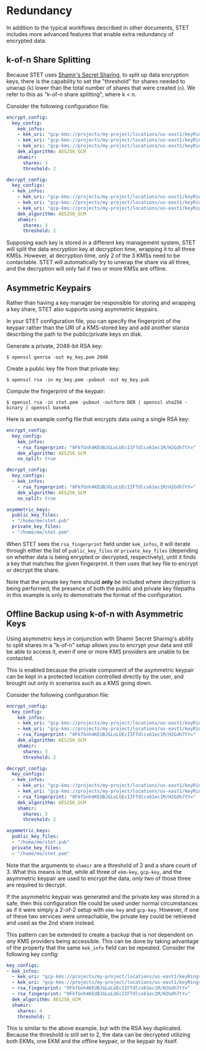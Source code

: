 # Redundancy

In addition to the typical workflows described in other documents, STET includes
more advanced features that enable extra redundancy of encrypted data.

## k-of-n Share Splitting

Because STET uses
[Shamir's Secret Sharing](https://en.wikipedia.org/wiki/Shamir%27s_Secret_Sharing),
to split up data encryption keys, there is the capability to set the "threshold"
for shares needed to unwrap (`k`) lower than the total number of shares that
were created (`n`). We refer to this as "k-of-n share splitting", where k < n.

Consider the following configuration file:

```yaml
encrypt_config:
  key_config:
    kek_infos:
    - kek_uri: "gcp-kms://projects/my-project/locations/us-east1/keyRings/my-keyring/cryptoKeys/ekm-1-key"
    - kek_uri: "gcp-kms://projects/my-project/locations/us-east1/keyRings/my-keyring/cryptoKeys/ekm-2-key"
    - kek_uri: "gcp-kms://projects/my-project/locations/us-east1/keyRings/my-keyring/cryptoKeys/ekm-3-key"
    dek_algorithm: AES256_GCM
    shamir:
      shares: 3
      threshold: 2

decrypt_config:
  key_configs:
  - kek_infos:
    - kek_uri: "gcp-kms://projects/my-project/locations/us-east1/keyRings/my-keyring/cryptoKeys/ekm-1-key"
    - kek_uri: "gcp-kms://projects/my-project/locations/us-east1/keyRings/my-keyring/cryptoKeys/ekm-2-key"
    - kek_uri: "gcp-kms://projects/my-project/locations/us-east1/keyRings/my-keyring/cryptoKeys/ekm-3-key"
    dek_algorithm: AES256_GCM
    shamir:
      shares: 3
      threshold: 2
```

Supposing each key is stored in a different key management system, STET will
split the data encryption key at decryption time, wrapping it to all three KMSs.
However, at decryption time, only 2 of the 3 KMSs need to be contactable. STET
will automatically try to unwrap the share via all three, and the decryption
will only fail if two or more KMSs are offline.

## Asymmetric Keypairs

Rather than having a key manager be responsible for storing and wrapping a key
share, STET also supports using asymmetric keypairs.

In your STET configuration file, you can specify the fingerprint of the keypair
rather than the URI of a KMS-stored key and add another stanza describing the
path to the public/private keys on disk.

Generate a private, 2048-bit RSA key:

```
$ openssl genrsa -out my_key.pem 2048
```

Create a public key file from that private key:

```
$ openssl rsa -in my_key.pem -pubout -out my_key.pub
```

Compute the fingerprint of the keypair:

```
$ openssl rsa -in stet.pem -pubout -outform DER | openssl sha256 -binary | openssl base64
```

Here is an example config file that encrypts data using a single RSA key:

```yaml
encrypt_config:
  key_config:
    kek_infos:
    - rsa_fingerprint: "0FkfGnh4KEUBJGLoLUEcIIFTdlcx61ec1M/H2Gdh7tY="
    dek_algorithm: AES256_GCM
    no_split: true

decrypt_config:
  key_configs:
  - kek_infos:
    - rsa_fingerprint: "0FkfGnh4KEUBJGLoLUEcIIFTdlcx61ec1M/H2Gdh7tY="
    dek_algorithm: AES256_GCM
    no_split: true

asymmetric_keys:
  public_key_files:
  - "/home/me/stet.pub"
  private_key_files:
  - "/home/me/stet.pem"
```

When STET sees the `rsa_fingerprint` field under `kek_infos`, it will iterate
through either the list of `public_key_files` or `private_key_files` (depending
on whether data is being enrypted or decrypted, respectively), until it finds a
key that matches the given fingerprint. It then uses that key file to encrypt or
decrypt the share.

Note that the private key here should **only** be included where decryption is
being performed; the presence of both the public and private key filepaths in
this example is only to demonstrate the format of the configuration.

## Offline Backup using k-of-n with Asymmetric Keys

Using asymmetric keys in conjunction with Shamir Secret Sharing's ability to
split shares in a "k-of-n" setup allows you to encrypt your data and still be
able to access it, even if one or more KMS providers are unable to be contacted.

This is enabled because the private component of the asymmetric keypair can be
kept in a protected location controlled directly by the user, and brought out
only in scenarios such as a KMS going down.

Consider the following configuration file:

```yaml
encrypt_config:
  key_config:
    kek_infos:
    - kek_uri: "gcp-kms://projects/my-project/locations/us-east1/keyRings/my-keyring/cryptoKeys/ekm-key"
    - kek_uri: "gcp-kms://projects/my-project/locations/us-east1/keyRings/my-keyring/cryptoKeys/gcp-key"
    - rsa_fingerprint: "0FkfGnh4KEUBJGLoLUEcIIFTdlcx61ec1M/H2Gdh7tY="
    dek_algorithm: AES256_GCM
    shamir:
      shares: 3
      threshold: 2

decrypt_config:
  key_configs:
  - kek_infos:
    - kek_uri: "gcp-kms://projects/my-project/locations/us-east1/keyRings/my-keyring/cryptoKeys/ekm-key"
    - kek_uri: "gcp-kms://projects/my-project/locations/us-east1/keyRings/my-keyring/cryptoKeys/gcp-key"
    - rsa_fingerprint: "0FkfGnh4KEUBJGLoLUEcIIFTdlcx61ec1M/H2Gdh7tY="
    dek_algorithm: AES256_GCM
    shamir:
      shares: 3
      threshold: 2

asymmetric_keys:
  public_key_files:
  - "/home/me/stet.pub"
  private_key_files:
  - "/home/me/stet.pem"
```

Note that the arguments to `shamir` are a threshold of 2 and a share count of 3.
What this means is that, while all three of `ekm-key`, `gcp-key`, and the
asymmetric keypair are used to encrypt the data, *only* two of those three are
required to decrypt.

If the asymmetric keypair was generated and the private key was stored in a
safe, then this configuration file could be used under normal circumstances as
if it were simply a 2-of-2 setup with `ekm-key` and `gcp-key`. However, if one
of these two services were unreachable, the private key could be retrieved and
used as the 2nd share instead.

This pattern can be extended to create a backup that is not dependent on *any*
KMS providers being accessible. This can be done by taking advantage of the
property that the same `kek_info` field can be repeated. Consider the following
key config:

```yaml
key_configs:
- kek_infos:
  - kek_uri: "gcp-kms://projects/my-project/locations/us-east1/keyRings/my-keyring/cryptoKeys/ekm-key"
  - kek_uri: "gcp-kms://projects/my-project/locations/us-east1/keyRings/my-keyring/cryptoKeys/gcp-key"
  - rsa_fingerprint: "0FkfGnh4KEUBJGLoLUEcIIFTdlcx61ec1M/H2Gdh7tY="
  - rsa_fingerprint: "0FkfGnh4KEUBJGLoLUEcIIFTdlcx61ec1M/H2Gdh7tY="
  dek_algorithm: AES256_GCM
  shamir:
    shares: 4
    threshold: 2
```

This is similar to the above example, but with the RSA key duplicated. Because
the threshold is still set to 2, the data can be decrypted utilizing both EKMs,
one EKM and the offline keypair, or the keypair by itself.
